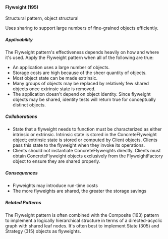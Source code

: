 #### Flyweight (195)

Structural pattern, object structural

Uses sharing to support large numbers of fine-grained objects efficiently.

##### Applicability

The Flyweight pattern's effectiveness depends heavily on how and where it's used. Apply the Flyweight pattern when all of the following are true:

 * An application uses a large number of objects.
 * Storage costs are high because of the sheer quantity of objects.
 * Most object state can be made extrinsic.
 * Many groups of objects may be replaced by relatively few shared objects once extrinsic state is removed.
 * The application doesn't depend on object identity. Since flyweight objects may be shared, identity tests will return true for conceptually distinct objects.

##### Collaborations

 * State that a flyweight needs to function must be characterized as either intrinsic or extrinsic. Intrinsic state is stored in the ConcreteFlyweight object; extrinsic state is stored or computed by Client objects. Clients pass this state to the flyweight when they invoke its operations.
 * Clients should not instantiate ConcreteFlyweights directly. Clients must obtain ConcreteFlyweight objects exclusively from the FlyweightFactory object to ensure they are shared properly.

##### Consequences

 * Flyweights may introduce run-time costs
 * The more flyweights are shared, the greater the storage savings

##### Related Patterns

The Flyweight pattern is often combined with the Composite (163) pattern to implement a logically hierarchical structure in terms of a directed-acyclic graph with shared leaf nodes. It's often best to implement State (305) and Strategy (315) objects as flyweights.
